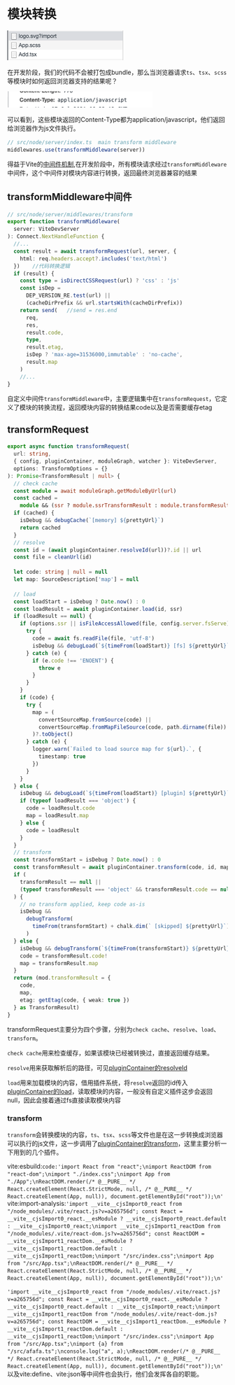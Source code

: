 # 模块转换

![拦截请求](../.vuepress/public/requests.png)

在开发阶段，我们的代码不会被打包成bundle，那么当浏览器请求`ts`、`tsx`、`scss`等模块时如何返回浏览器支持的结果呢？

![response-type](../.vuepress/public/response-type.png)

可以看到，这些模块返回的Content-Type都为application/javascript，他们返回给浏览器作为js文件执行。

```ts
// src/node/server/index.ts  main transform middleware 
middlewares.use(transformMiddleware(server))
```

得益于Vite的[中间件机制](./middlewares.md),在开发阶段中，所有模块请求经过`transformMiddleware`中间件，这个中间件对模块内容进行转换，返回最终浏览器兼容的结果

## transformMiddleware中间件

```ts
// src/node/server/middlewares/transform
export function transformMiddleware(
  server: ViteDevServer
): Connect.NextHandleFunction {
  //...
  const result = await transformRequest(url, server, {
    html: req.headers.accept?.includes('text/html')
  })    //代码转换逻辑
  if (result) {
    const type = isDirectCSSRequest(url) ? 'css' : 'js'
    const isDep =
      DEP_VERSION_RE.test(url) ||
      (cacheDirPrefix && url.startsWith(cacheDirPrefix))
    return send(   //send = res.end
      req,
      res,
      result.code,
      type,
      result.etag,
      isDep ? 'max-age=31536000,immutable' : 'no-cache',
      result.map
    )
    //...
}
```

自定义中间件`transformMiddleware`中，主要逻辑集中在`transformRequest`，它定义了模块的转换流程，返回模块内容的转换结果code以及是否需要缓存etag

## transformRequest

```ts
export async function transformRequest(
  url: string,
  { config, pluginContainer, moduleGraph, watcher }: ViteDevServer,
  options: TransformOptions = {}
): Promise<TransformResult | null> {
  // check cache
  const module = await moduleGraph.getModuleByUrl(url)
  const cached =
    module && (ssr ? module.ssrTransformResult : module.transformResult)
  if (cached) {
    isDebug && debugCache(`[memory] ${prettyUrl}`)
    return cached
  }
  // resolve
  const id = (await pluginContainer.resolveId(url))?.id || url
  const file = cleanUrl(id)

  let code: string | null = null
  let map: SourceDescription['map'] = null

  // load
  const loadStart = isDebug ? Date.now() : 0
  const loadResult = await pluginContainer.load(id, ssr)
  if (loadResult == null) {
    if (options.ssr || isFileAccessAllowed(file, config.server.fsServe)) {
      try {
        code = await fs.readFile(file, 'utf-8')
        isDebug && debugLoad(`${timeFrom(loadStart)} [fs] ${prettyUrl}`)
      } catch (e) {
        if (e.code !== 'ENOENT') {
          throw e
        }
      }
    }
    if (code) {
      try {
        map = (
          convertSourceMap.fromSource(code) ||
          convertSourceMap.fromMapFileSource(code, path.dirname(file))
        )?.toObject()
      } catch (e) {
        logger.warn(`Failed to load source map for ${url}.`, {
          timestamp: true
        })
      }
    }
  } else {
    isDebug && debugLoad(`${timeFrom(loadStart)} [plugin] ${prettyUrl}`)
    if (typeof loadResult === 'object') {
      code = loadResult.code
      map = loadResult.map
    } else {
      code = loadResult
    }
  }
  // transform
  const transformStart = isDebug ? Date.now() : 0
  const transformResult = await pluginContainer.transform(code, id, map, ssr)
  if (
    transformResult == null ||
    (typeof transformResult === 'object' && transformResult.code == null)
  ) {
    // no transform applied, keep code as-is
    isDebug &&
      debugTransform(
        timeFrom(transformStart) + chalk.dim(` [skipped] ${prettyUrl}`)
      )
  } else {
    isDebug && debugTransform(`${timeFrom(transformStart)} ${prettyUrl}`)
    code = transformResult.code!
    map = transformResult.map
  }
  return (mod.transformResult = {
    code,
    map,
    etag: getEtag(code, { weak: true })
  } as TransformResult)
}
```

transformRequest主要分为四个步骤，分别为`check cache`、`resolve`、`load`、`transform`。

`check cache`用来检查缓存，如果该模块已经被转换过，直接返回缓存结果。

`resolve`用来获取解析后的路径，可见[pluginContainer的resolveId](./pluginContainer.md#resolveid)

`load`用来加载模块的内容，借用插件系统，将`resolve`返回的id传入[pluginContainer的load](./pluginContainer.md#load)，读取模块的内容，一般没有自定义插件这步会返回null，因此会接着通过fs直接读取模块内容

### transform

`transform`会转换模块的内容，`ts`、`tsx`、`scss`等文件也是在这一步转换成浏览器可以执行的js文件，这一步调用了[pluginContainer的transform](./pluginContainer.md#transform)，这里主要分析一下用到的几个插件。


vite:esbuild:`code:'import React from "react";\nimport ReactDOM from "react-dom";\nimport "./index.css";\nimport App from "./App";\nReactDOM.render(/* @__PURE__ */ React.createElement(React.StrictMode, null, /* @__PURE__ */ React.createElement(App, null)), document.getElementById("root"));\n'`
vite:import-analysis:`'import __vite__cjsImport0_react from "/node_modules/.vite/react.js?v=a265756d"; const React = __vite__cjsImport0_react.__esModule ? __vite__cjsImport0_react.default : __vite__cjsImport0_react;\nimport __vite__cjsImport1_reactDom from "/node_modules/.vite/react-dom.js?v=a265756d"; const ReactDOM = __vite__cjsImport1_reactDom.__esModule ? __vite__cjsImport1_reactDom.default : __vite__cjsImport1_reactDom;\nimport "/src/index.css";\nimport App from "/src/App.tsx";\nReactDOM.render(/* @__PURE__ */ React.createElement(React.StrictMode, null, /* @__PURE__ */ React.createElement(App, null)), document.getElementById("root"));\n'`

`'import __vite__cjsImport0_react from "/node_modules/.vite/react.js?v=a265756d"; const React = __vite__cjsImport0_react.__esModule ? __vite__cjsImport0_react.default : __vite__cjsImport0_react;\nimport __vite__cjsImport1_reactDom from "/node_modules/.vite/react-dom.js?v=a265756d"; const ReactDOM = __vite__cjsImport1_reactDom.__esModule ? __vite__cjsImport1_reactDom.default : __vite__cjsImport1_reactDom;\nimport "/src/index.css";\nimport App from "/src/App.tsx";\nimport {a} from "/src/afafa.ts";\nconsole.log("a", a);\nReactDOM.render(/* @__PURE__ */ React.createElement(React.StrictMode, null, /* @__PURE__ */ React.createElement(App, null)), document.getElementById("root"));\n'`
以及vite:define、vite:json等中间件也会执行，他们会发挥各自的职能。
